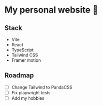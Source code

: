 # My personal website 🚀

## Stack

- Vite
- React
- TypeScript
- Tailwind CSS
- Framer motion

## Roadmap

- [ ] Change Tailwind to PandaCSS
- [ ] Fix playwright tests
- [ ] Add my hobbies
